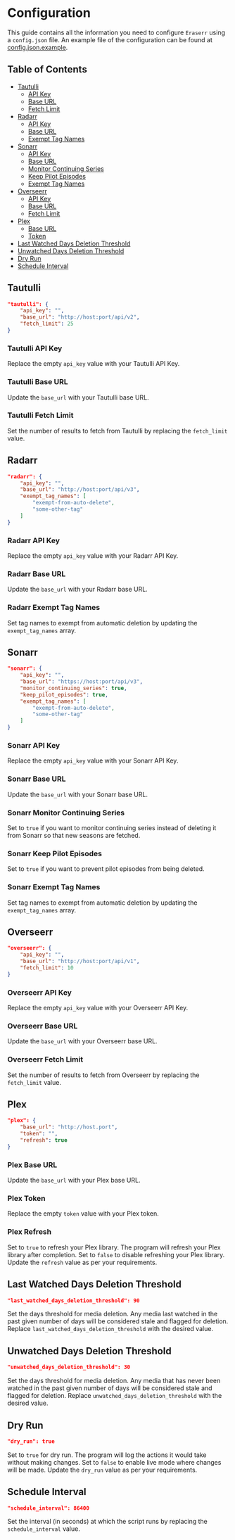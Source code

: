 # Configuration
This guide contains all the information you need to configure `Eraserr` using a `config.json` file. An example file of the configuration can be found at [config.json.example](config.example.json).

## Table of Contents
- [Tautulli](#tautulli)
  - [API Key](#tautulli-api-key)
  - [Base URL](#tautulli-base-url)
  - [Fetch Limit](#tautulli-fetch-limit)
- [Radarr](#radarr)
  - [API Key](#radarr-api-key)
  - [Base URL](#radarr-base-url)
  - [Exempt Tag Names](#radarr-exempt-tag-names)
- [Sonarr](#sonarr)
  - [API Key](#sonarr-api-key)
  - [Base URL](#sonarr-base-url)
  - [Monitor Continuing Series](#sonarr-monitor-continuing-series)
  - [Keep Pilot Episodes](#sonarr-keep-pilot-episodes)
  - [Exempt Tag Names](#sonarr-exempt-tag-names)
- [Overseerr](#overseerr)
  - [API Key](#overseerr-api-key)
  - [Base URL](#overseerr-base-url)
  - [Fetch Limit](#overseerr-fetch-limit)
- [Plex](#plex)
  - [Base URL](#plex-base-url)
  - [Token](#plex-token)
- [Last Watched Days Deletion Threshold](#last-watched-days-deletion-threshold)
- [Unwatched Days Deletion Threshold](#unwatched-days-deletion-threshold)
- [Dry Run](#dry-run)
- [Schedule Interval](#schedule-interval)

## Tautulli

```json
"tautulli": {
    "api_key": "",
    "base_url": "http://host:port/api/v2",
    "fetch_limit": 25
}
```

### Tautulli API Key
Replace the empty `api_key` value with your Tautulli API Key.

### Tautulli Base URL
Update the `base_url` with your Tautulli base URL.

### Tautulli Fetch Limit
Set the number of results to fetch from Tautulli by replacing the `fetch_limit` value.

## Radarr

```json
"radarr": {
    "api_key": "",
    "base_url": "http://host:port/api/v3",
    "exempt_tag_names": [
        "exempt-from-auto-delete",
        "some-other-tag"
    ]
}
```

### Radarr API Key
Replace the empty `api_key` value with your Radarr API Key.

### Radarr Base URL
Update the `base_url` with your Radarr base URL.

### Radarr Exempt Tag Names
Set tag names to exempt from automatic deletion by updating the `exempt_tag_names` array.

## Sonarr

```json
"sonarr": {
    "api_key": "",
    "base_url": "https://host:port/api/v3",
    "monitor_continuing_series": true,
    "keep_pilot_episodes": true,
    "exempt_tag_names": [
        "exempt-from-auto-delete",
        "some-other-tag"
    ]
}
```

### Sonarr API Key
Replace the empty `api_key` value with your Sonarr API Key.

### Sonarr Base URL
Update the `base_url` with your Sonarr base URL.

### Sonarr Monitor Continuing Series
Set to `true` if you want to monitor continuing series instead of deleting it from Sonarr so that new seasons are fetched.

### Sonarr Keep Pilot Episodes
Set to `true` if you want to prevent pilot episodes from being deleted.

### Sonarr Exempt Tag Names
Set tag names to exempt from automatic deletion by updating the `exempt_tag_names` array.

## Overseerr

```json
"overseerr": {
    "api_key": "",
    "base_url": "http://host:port/api/v1",
    "fetch_limit": 10
}
```

### Overseerr API Key
Replace the empty `api_key` value with your Overseerr API Key.

### Overseerr Base URL
Update the `base_url` with your Overseerr base URL.

### Overseerr Fetch Limit
Set the number of results to fetch from Overseerr by replacing the `fetch_limit` value.

## Plex

```json
"plex": {
    "base_url": "http://host.port",
    "token": "",
    "refresh": true
}
```

### Plex Base URL
Update the `base_url` with your Plex base URL.

### Plex Token
Replace the empty `token` value with your Plex token.

### Plex Refresh
Set to `true` to refresh your Plex library. The program will refresh your Plex library after completion. Set to `false` to disable refreshing your Plex library. Update the `refresh` value as per your requirements.

## Last Watched Days Deletion Threshold

```json
"last_watched_days_deletion_threshold": 90
```

Set the days threshold for media deletion. Any media last watched in the past given number of days will be considered stale and flagged for deletion. Replace `last_watched_days_deletion_threshold` with the desired value.

## Unwatched Days Deletion Threshold

```json
"unwatched_days_deletion_threshold": 30
```

Set the days threshold for media deletion. Any media that has never been watched in the past given number of days will be considered stale and flagged for deletion. Replace `unwatched_days_deletion_threshold` with the desired value.

## Dry Run

```json
"dry_run": true
```

Set to `true` for dry run. The program will log the actions it would take without making changes. Set to `false` to enable live mode where changes will be made. Update the `dry_run` value as per your requirements.

## Schedule Interval

```json
"schedule_interval": 86400
```

Set the interval (in seconds) at which the script runs by replacing the `schedule_interval` value.
